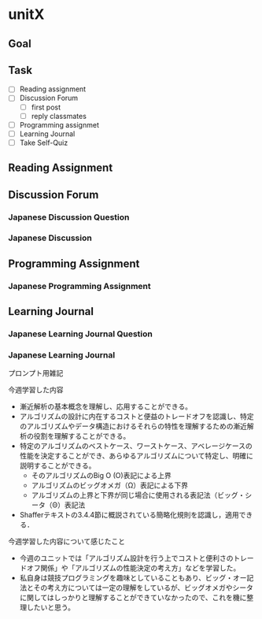 # unitX

## Goal

## Task

- [ ] Reading assignment
- [ ] Discussion Forum
  - [ ] first post
  - [ ] reply classmates
- [ ] Programming assignmet
- [ ] Learning Journal
- [ ] Take Self-Quiz

## Reading Assignment

## Discussion Forum

### Japanese Discussion Question

### Japanese Discussion

## Programming Assignment

### Japanese Programming Assignment

## Learning Journal

### Japanese Learning Journal Question

### Japanese Learning Journal

プロンプト用雑記

今週学習した内容

- 漸近解析の基本概念を理解し、応用することができる。
- アルゴリズムの設計に内在するコストと便益のトレードオフを認識し、特定のアルゴリズムやデータ構造におけるそれらの特性を理解するための漸近解析の役割を理解することができる。
- 特定のアルゴリズムのベストケース、ワーストケース、アベレージケースの性能を決定することができ、あらゆるアルゴリズムについて特定し、明確に説明することができる。
  - そのアルゴリズムのBig O (O)表記による上界
  - アルゴリズムのビッグオメガ（Ω）表記による下界
  - アルゴリズムの上界と下界が同じ場合に使用される表記法（ビッグ・シータ（Θ）表記法
- Shafferテキストの3.4.4節に概説されている簡略化規則を認識し，適用できる．

今週学習した内容について感じたこと

- 今週のユニットでは「アルゴリズム設計を行う上でコストと便利さのトレードオフ関係」や「アルゴリズムの性能決定の考え方」などを学習した。
- 私自身は競技プログラミングを趣味としていることもあり、ビッグ・オー記法とその考え方については一定の理解をしているが、ビッグオメガやシータに関してはしっかりと理解することができていなかったので、これを機に整理したいと思う。
